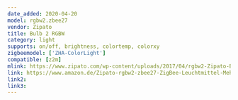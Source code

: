 ```yaml
---
date_added: 2020-04-20
model: rgbw2.zbee27
vendor: Zipato
title: Bulb 2 RGBW
category: light
supports: on/off, brightness, colortemp, colorxy
zigbeemodel: ['ZHA-ColorLight']
compatible: [z2m]
mlink: https://www.zipato.com/wp-content/uploads/2017/04/rgbw2-Zipato-Bulb-2-ZigBee-Data-Sheet.pdf
link: https://www.amazon.de/Zipato-rgbw2-zbee27-ZigBee-Leuchtmittel-Mehrfarbig/dp/B071P3R9TZ
link2: 
link3: 
---
```


